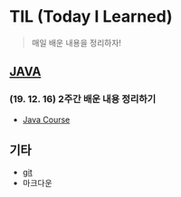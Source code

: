 # TIL (Today I Learned)

> 매일 배운 내용을 정리하자!



## [JAVA](./java)

### (19. 12. 16) 2주간 배운 내용 정리하기

* [Java Course](https://github.com/Jzee21/TIL/tree/master/Java_Cource)



## 기타

+ [git](./git)
+ 마크다운

